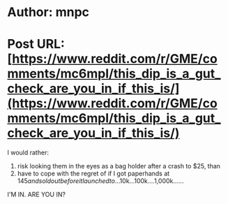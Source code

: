 # Author: mnpc
# Post URL: [https://www.reddit.com/r/GME/comments/mc6mpl/this_dip_is_a_gut_check_are_you_in_if_this_is/](https://www.reddit.com/r/GME/comments/mc6mpl/this_dip_is_a_gut_check_are_you_in_if_this_is/)


I would rather:

1. risk looking them in the eyes as a bag holder after a crash to $25, than
2. have to cope with the regret of if I got paperhands at $145 and sold out before it launched to ...$10k...100k....1,000k......

I'M IN. ARE YOU IN?
